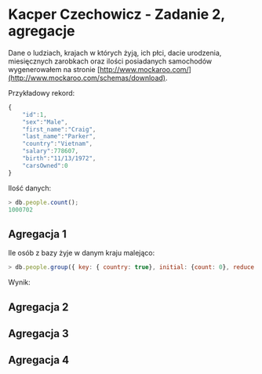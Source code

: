 # Kacper Czechowicz - Zadanie 2, agregacje

Dane o ludziach, krajach w których żyją, ich płci, dacie urodzenia, miesięcznych zarobkach oraz ilości posiadanych samochodów wygenerowałem na stronie [http://www.mockaroo.com/](http://www.mockaroo.com/schemas/download).

Przykładowy rekord:
```javascript
{
	"id":1,
	"sex":"Male",
	"first_name":"Craig",
	"last_name":"Parker",
	"country":"Vietnam",
	"salary":778607,
	"birth":"11/13/1972",
	"carsOwned":0
}
```

Ilość danych:
```javascript
> db.people.count();
1000702
```

## Agregacja 1

Ile osób z bazy żyje w danym kraju malejąco:
```javascript
> db.people.group({ key: { country: true}, initial: {count: 0}, reduce: function(doc, out) {out.count++;} }).sort(function(a,b){ return b.count - a.count; });
```
Wynik:


## Agregacja 2

## Agregacja 3

## Agregacja 4